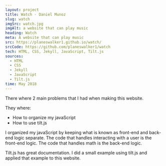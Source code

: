```yaml
---
layout: project
title: Watch · Daniel Munoz
slug: watch
imgSrc: watch.jpg
imgAlt: a website that can play music
heading: Watch
meta: A website that can play music
src: https://planeswalker1.github.io/watch/
srcCode: https://github.com/planeswalker1/watch
tech: HTML, CSS, Jekyll, JavaScript, Tilt.js
sources: 
  - HTML
  - CSS
  - Jekyll
  - JavaScript
  - Tilt.js
time: May 2018
---
```

There where 2 main problems that I had when making this website.

They where:

* How to organize my javaScript
* How to use tilt.js


I organized my javaScript by keeping what is known as front-end and back-end logic separate. The code that handles interacting with a user is the front-end logic. The code that handles math is the back-end logic.

Tilt.js has great documentation. I did a small example using tilt.js and applied that example to this website.